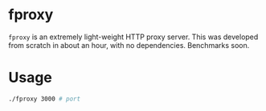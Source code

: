 # fproxy
`fproxy` is an extremely light-weight HTTP proxy server. This was developed from scratch in about an hour, with no dependencies. Benchmarks soon.

# Usage

```sh
./fproxy 3000 # port
```
